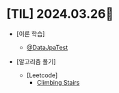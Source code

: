 # [TIL] 2024.03.26📒

  * [이론 학습]
    * [@DataJpaTest](https://github.com/elephant97/TIL/tree/main/Study/JPA/DataJpaTest.md)
 
  * [알고리즘 풀기]
    * [Leetcode]
      * [Climbing Stairs](https://github.com/elephant97/Algorithm/blob/main/Leetcode/Java/Easy/Climbing%20Stairs.java)
